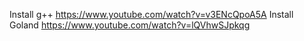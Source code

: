Install g++
https://www.youtube.com/watch?v=v3ENcQpoA5A
Install Goland
https://www.youtube.com/watch?v=lQVhwSJpkqg